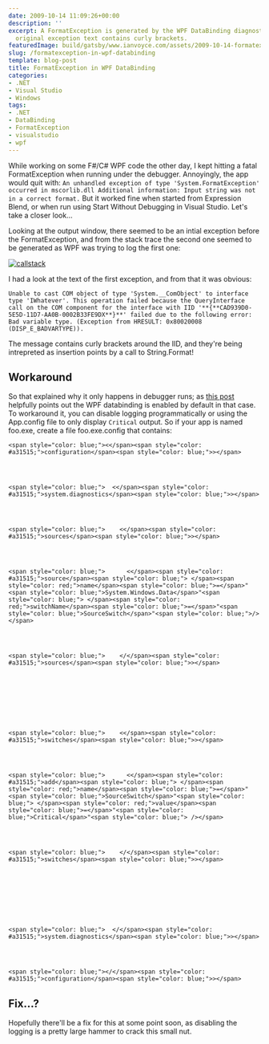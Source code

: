 ```yaml
---
date: 2009-10-14 11:09:26+00:00
description: ''
excerpt: A FormatException is generated by the WPF DataBinding diagnostics if the
  original exception text contains curly brackets.
featuredImage: build/gatsby/www.ianvoyce.com/assets/2009-10-14-formatexception-in-wpf-databinding_callstack-300x113.png
slug: /formatexception-in-wpf-databinding
template: blog-post
title: FormatException in WPF DataBinding
categories:
- .NET
- Visual Studio
- Windows
tags:
- .NET
- DataBinding
- FormatException
- visualstudio
- wpf
---
```


While working on some F#/C# WPF code the other day, I kept hitting a fatal FormatException when running under the debugger. Annoyingly, the app would quit with:
`
An unhandled exception of type 'System.FormatException' occurred in mscorlib.dll
Additional information: Input string was not in a correct format.
`
But it worked fine when started from Expression Blend, or when run using Start Without Debugging in Visual Studio. Let's take a closer look...
<!-- more -->
Looking at the output window, there seemed to be an intial exception before the FormatException, and from the stack trace the second one seemed to be generated as WPF was trying to log the first one:

[![callstack](http://www.ianvoyce.com/wp-content/uploads/2009/10/callstack-300x113.png)](http://72.47.193.211/wp-content/uploads/2009/10/callstack.png)

I had a look at the text of the first exception, and from that it was obvious:

`
Unable to cast COM object of type 'System.__ComObject' to interface type 'IWhatever'. This operation failed because the QueryInterface call on the COM component for the interface with IID '**{**CAD939D0-5E5D-11D7-AA0B-0002B33FE9DX**}**' failed due to the following error: Bad variable type. (Exception from HRESULT: 0x80020008 (DISP_E_BADVARTYPE)).
`

The message contains curly brackets around the IID, and they're being intrepreted as insertion points by a call to String.Format!



## Workaround


So that explained why it only happens in debugger runs; as [this post](http://blogs.msdn.com/mikehillberg/archive/2006/09/14/WpfTraceSources.aspx) helpfully points out the WPF databinding is enabled by default in that case. To workaround it, you can disable logging programmatically or using the App.config file to only display `Critical` output. So if your app is named foo.exe, create a file foo.exe.config that contains:





    
    <span style="color: blue;"><</span><span style="color: #a31515;">configuration</span><span style="color: blue;">></span>



    
    <span style="color: blue;">  <</span><span style="color: #a31515;">system.diagnostics</span><span style="color: blue;">></span>



    
    <span style="color: blue;">    <</span><span style="color: #a31515;">sources</span><span style="color: blue;">></span>



    
    <span style="color: blue;">      <</span><span style="color: #a31515;">source</span><span style="color: blue;"> </span><span style="color: red;">name</span><span style="color: blue;">=</span>"<span style="color: blue;">System.Windows.Data</span>"<span style="color: blue;"> </span><span style="color: red;">switchName</span><span style="color: blue;">=</span>"<span style="color: blue;">SourceSwitch</span>"<span style="color: blue;">/></span>



    
    <span style="color: blue;">    </</span><span style="color: #a31515;">sources</span><span style="color: blue;">></span>



    
     



    
    <span style="color: blue;">    <</span><span style="color: #a31515;">switches</span><span style="color: blue;">></span>



    
    <span style="color: blue;">      <</span><span style="color: #a31515;">add</span><span style="color: blue;"> </span><span style="color: red;">name</span><span style="color: blue;">=</span>"<span style="color: blue;">SourceSwitch</span>"<span style="color: blue;"> </span><span style="color: red;">value</span><span style="color: blue;">=</span>"<span style="color: blue;">Critical</span>"<span style="color: blue;"> /></span>



    
    <span style="color: blue;">    </</span><span style="color: #a31515;">switches</span><span style="color: blue;">></span>



    
     



    
    <span style="color: blue;">  </</span><span style="color: #a31515;">system.diagnostics</span><span style="color: blue;">></span>



    
    <span style="color: blue;"></</span><span style="color: #a31515;">configuration</span><span style="color: blue;">></span>








## Fix...?


Hopefully there'll be a fix for this at some point soon, as disabling the logging is a pretty large hammer to crack this small nut.
